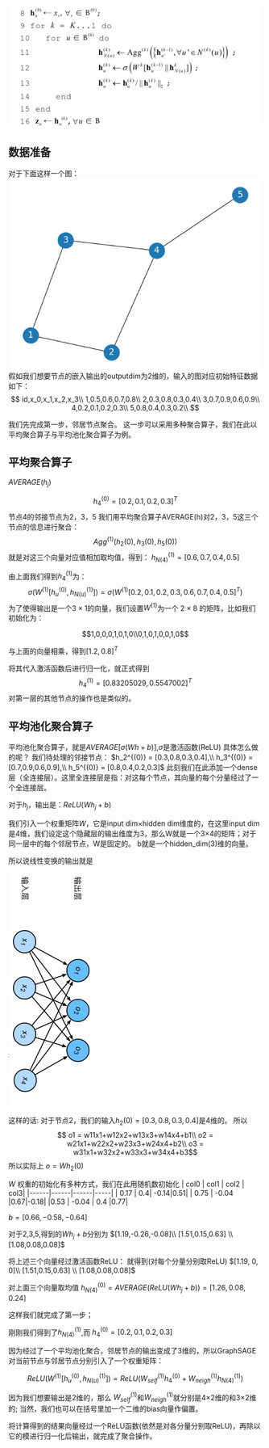 ![1](image1.png)


## 数据准备
对于下面这样一个图：
![2](image3.png)
假如我们想要节点的嵌入输出的outputdim为2维的，输入的图对应初始特征数据如下：
$$
id,x_0,x_1,x_2,x_3\\
1,0.5,0.6,0.7,0.8\\
2,0.3,0.8,0.3,0.4\\
3,0.7,0.9,0.6,0.9\\
4,0.2,0.1,0.2,0.3\\
5,0.8,0.4,0.3,0.2\\
$$


<!-- # 1. 邻居节点聚合 -->
我们先完成第一步，邻居节点聚合。
这一步可以采用多种聚合算子，我们在此以平均聚合算子与平均池化聚合算子为例。
##  平均聚合算子 
$AVERAGE(h_j)$

$$h_4 ^{(0)} =[0.2,0.1,0.2,0.3]^T$$
节点4的邻接节点为2，3，5
我们用平均聚合算子AVERAGE(h)对2，3，5这三个节点的信息进行聚合：
  $$Agg^{(1)}(h_2(0),h_3(0),h_5(0))$$ 
 就是对这三个向量对应值相加取均值，得到：
 $h_{N(4)}^{(1)}=[0.6,0.7,0.4,0.5]$

 
由上面我们得到$h_4^{(1)}$为：
 $$\sigma(W^{(1)}[h_u^{(0)},h_{N(u)}^{(1)}])
 =\sigma(W^{(1)}[0.2,0.1,0.2,0.3,0.6,0.7,0.4,0.5]^T)$$
为了使得输出是一个$3×1$的向量，我们设置$W^{(1)}$为一个 $2×8$ 的矩阵，比如我们初始化为：

$$1,0,0,0,1,0,1,0\\0,1,0,1,0,0,1,0$$
<!-- [1.2 0.8] -->
与上面的向量相乘，得到$[1.2,0.8]^T$

将其代入激活函数后进行归一化，就正式得到
$$h_4^{(1)} = 
[0.83205029,0.5547002 ]^T$$
对第一层的其他节点的操作也是类似的。


## 平均池化聚合算子
平均池化聚合算子，就是$AVERAGE[\sigma(Wh+b)]$,$\sigma$是激活函数(ReLU)
具体怎么做的呢？
我们待处理的邻接节点：
$h_2^{(0)} = [0.3,0.8,0.3,0.4],\\
h_3^{(0)} = [0.7,0.9,0.6,0.9],\\
h_5^{(0)} = [0.8,0.4,0.2,0.3]$
此刻我们在此添加一个dense层（全连接层）。这里全连接层是指：对这每个节点，其向量的每个分量经过了一个全连接层。

对于$h_j$，输出是：$ReLU(Wh_j+b)$

我们引入一个权重矩阵$W$，它是input dim×hidden dim维度的，在这里input dim是4维，我们设定这个隐藏层的输出维度为3，那么W就是一个3×4的矩阵；对于同一层中的每个邻居节点，W是固定的。
b就是一个hidden_dim(3)维的向量。


所以说线性变换的输出就是

![1](DENSE.png)

<!-- (这个图片) -->

这样的话:
对于节点2，我们的输入$h_2{(0)} = [0.3,0.8,0.3,0.4]$是4维的。
所以
$$ o1 = w11x1+w12x2+w13x3+w14x4+b1\\
o2 = w21x1+w22x2+w23x3+w24x4+b2\\
o3 = w31x1+w32x2+w33x3+w34x4+b3$$
所以实际上 $o = Wh_2{(0)}$


$W$ 权重的初始化有多种方式，我们在此用随机数初始化
| col0 | col1 | col2 | col3|
|------|------|------|-----|
 | 0.17 | 0.4| -0.14|0.51|
 | 0.75 | -0.04 |0.67|-0.18|
 |0.53 | -0.04 | 0.4 |0.77|

 <!-- (实际上是3×4维的，) -->

 $b = [0.66,-0.58,-0.64]$

<!-- || 0.66 -0.58 -0.64]] -->
对于2,3,5,得到的$Wh_j+b$分别为
$[1.19,-0.26,-0.08]\\
[1.51,0.15,0.63] \\
[1.08,0.08,0.08]$

<!-- || 1.26 -0.01  0.21]] -->
<!-- $b:
% |0.38,0.62,-0.95]
| 0.66, -0.58, -0.64]$ -->

 将上述三个向量经过激活函数ReLU：
 就得到(对每个分量分别取ReLU)
$[1.19, 0, 0]\\
[1.51,0.15,0.63] \\
[1.08,0.08,0.08]$

对上面三个向量取均值
 $h_{N(4)}^{(0)} = AVERAGE(ReLU(Wh_j+b)) = [1.26,0.08,0.24]$


这样我们就完成了第一步；


<!-- 对于$AVERAGE(Wh_j+b)$
我们先看$Wh_2^{(0)} + b$ -->



<!-- 我们将其转成节点数量 -->



<!-- 这里的 -->

<!-- # 2 聚合 -->


刚刚我们得到了$h_{N(4)}^{(1)}$,而 $h_4^{(0)} = [0.2,0.1,0.2,0.3]$

因为经过了一个平均池化聚合，邻居节点的输出变成了3维的，所以GraphSAGE对当前节点与邻居节点分别引入了一个权重矩阵：

$$ReLU(W^{(1)}[h_u^{(0)},h_{N(u)}^{(1)}])
 = ReLU(W_{self}^{(1)}h_4^{(0)}+W_{neigh}^{(1)}h_{N(4)}^{(1)})$$

因为我们想要输出是2维的，那么
$W_{self}^{(1)}$和$W_{neigh}^{(1)}$就分别是4×2维的和3×2维的;
当然，我们也可以在括号里加一个二维的bias向量作偏置。
<!-- 类似上面，假如我们要在这里加一个bias的话，bias的维度应当是一个2维的向量 -->
将计算得到的结果向量经过一个ReLU函数(依然是对各分量分别取ReLU)，再除以它的模进行归一化后输出，就完成了聚合操作。
<!-- 这样得到一个 -->
<!-- 
由上面我们得到$h_4^{(1)}$为：
 $$\sigma(W^{(1)}[h_u^{(0)},h_{N(u)}^{(1)}])
 =\sigma(W^{(1)}[1.26,0.08,0.24]^T)$$
为了使得输出是一个$3×1$的向量，我们设置$W^{(1)}$为一个 $3×4$ 的矩阵，比如我们设为： -->

<!-- 
$$1,0,0,0\\0,1,0,1\\0,0,1,0$$

与上面的向量相乘，得到$[0.4,0.7,0.2]^T$

将其代入激活函数后进行归一化，就正式得到
$$h_4^{(1)} = 
[0.48154341,
 0.84270097,
 0.24077171]^T$$

对第一层的其他节点的操作也是类似的。

假如我们要求第二层的$h_4^{(2)}$
此时得到的上一层输出为：

$$id,x_0,x_1,x_2\\1,0.1,0.2,0.3\\2,0.1,0.3,0.2\\3,0.5,0.2,0.3\\4,0.3,0.2,0.1\\5,0.4,0.5,0.6$$
我们的做法和第一层是一样的，只不过每个节点的输入变成3维的了；

先对节点4的邻接节点的上一层输出进行均值聚合，得到一个3维向量；

它再与节点4的上一层输出进行缀连，得到一个6维向量。

这样的话，$W_4^{(2)}$就是$3×6$维的一个矩阵，将我们这个6维向量变换成3维。之后也是激活函数，归一化，就得到了输出$h_4^{(2)}$。

也就是说，假如我们输入是$d^{in}$维度的，设定输出为$d^{out}$维度的,那么第一层的权重矩阵$W^{(0)}$是$d^{out}×2d^{in}$维的;

对于之后的每一层，权重矩阵都是$d^{out}×2d^{out}$维的。
 -->

